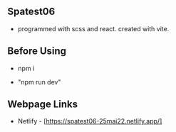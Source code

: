 ## Spatest06

-   programmed with scss and react. created with vite.

## Before Using

-   npm i

-   "npm run dev"

## Webpage Links

-   Netlify - [https://spatest06-25mai22.netlify.app/]

